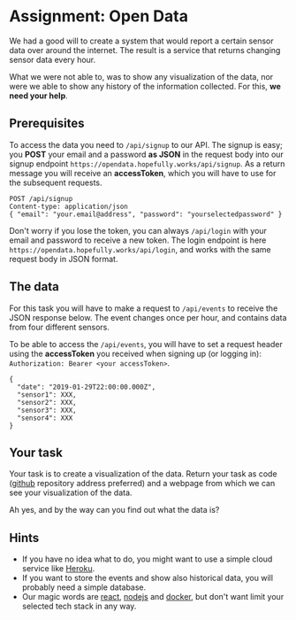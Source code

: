 # Assignment: Open Data

We had a good will to create a system that would report a certain sensor data over around the internet. The result is a service that returns changing sensor data every hour.

What we were not able to, was to show any visualization of the data, nor were we able to show any history of the information collected. For this, **we need your help**.

## Prerequisites

To access the data you need to `/api/signup` to our API. The signup is easy; you **POST** your email and a password **as JSON** in the request body into our signup endpoint `https://opendata.hopefully.works/api/signup`. As a return message you will receive an **accessToken**, which you will have to use for the subsequent requests.

```
POST /api/signup
Content-type: application/json
{ "email": "your.email@address", "password": "yourselectedpassword" }
```

Don't worry if you lose the token, you can always `/api/login` with your email and password to receive a new token. The login endpoint is here `https://opendata.hopefully.works/api/login`, and works with the same request body in JSON format.

## The data

For this task you will have to make a request to `/api/events` to receive the JSON response below. The event changes once per hour, and contains data from four different sensors.

To be able to access the `/api/events`, you will have to set a request header using the **accessToken** you received when signing up (or logging in): `Authorization: Bearer <your accessToken>`.

```
{
  "date": "2019-01-29T22:00:00.000Z",
  "sensor1": XXX,
  "sensor2": XXX,
  "sensor3": XXX,
  "sensor4": XXX
}
```

## Your task

Your task is to create a visualization of the data. Return your task as code ([github](https://www.github.com) repository address preferred) and a webpage from which we can see your visualization of the data.

Ah yes, and by the way can you find out what the data is?

## Hints

* If you have no idea what to do, you might want to use a simple cloud service like [Heroku](https://www.heroku.com/).
* If you want to store the events and show also historical data, you will probably need a simple database.
* Our magic words are [react](https://reactjs.org/), [nodejs](https://nodejs.org) and [docker](https://www.docker.com/), but don't want limit your selected tech stack in any way.
